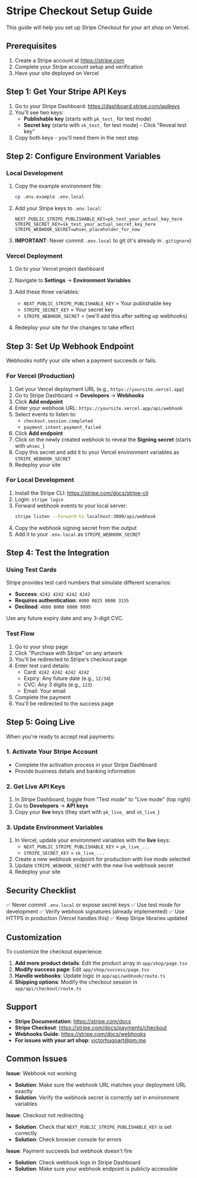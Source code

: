 # Stripe Checkout Setup Guide

This guide will help you set up Stripe Checkout for your art shop on Vercel.

## Prerequisites

1. Create a Stripe account at https://stripe.com
2. Complete your Stripe account setup and verification
3. Have your site deployed on Vercel

## Step 1: Get Your Stripe API Keys

1. Go to your Stripe Dashboard: https://dashboard.stripe.com/apikeys
2. You'll see two keys:
   - **Publishable key** (starts with `pk_test_` for test mode)
   - **Secret key** (starts with `sk_test_` for test mode) - Click "Reveal test key"
3. Copy both keys - you'll need them in the next step

## Step 2: Configure Environment Variables

### Local Development

1. Copy the example environment file:
   ```bash
   cp .env.example .env.local
   ```

2. Add your Stripe keys to `.env.local`:
   ```
   NEXT_PUBLIC_STRIPE_PUBLISHABLE_KEY=pk_test_your_actual_key_here
   STRIPE_SECRET_KEY=sk_test_your_actual_secret_key_here
   STRIPE_WEBHOOK_SECRET=whsec_placeholder_for_now
   ```

3. **IMPORTANT**: Never commit `.env.local` to git (it's already in `.gitignore`)

### Vercel Deployment

1. Go to your Vercel project dashboard
2. Navigate to **Settings** → **Environment Variables**
3. Add these three variables:
   - `NEXT_PUBLIC_STRIPE_PUBLISHABLE_KEY` = Your publishable key
   - `STRIPE_SECRET_KEY` = Your secret key
   - `STRIPE_WEBHOOK_SECRET` = (we'll add this after setting up webhooks)

4. Redeploy your site for the changes to take effect

## Step 3: Set Up Webhook Endpoint

Webhooks notify your site when a payment succeeds or fails.

### For Vercel (Production)

1. Get your Vercel deployment URL (e.g., `https://yoursite.vercel.app`)
2. Go to Stripe Dashboard → **Developers** → **Webhooks**
3. Click **Add endpoint**
4. Enter your webhook URL: `https://yoursite.vercel.app/api/webhook`
5. Select events to listen to:
   - `checkout.session.completed`
   - `payment_intent.payment_failed`
6. Click **Add endpoint**
7. Click on the newly created webhook to reveal the **Signing secret** (starts with `whsec_`)
8. Copy this secret and add it to your Vercel environment variables as `STRIPE_WEBHOOK_SECRET`
9. Redeploy your site

### For Local Development

1. Install the Stripe CLI: https://stripe.com/docs/stripe-cli
2. Login: `stripe login`
3. Forward webhook events to your local server:
   ```bash
   stripe listen --forward-to localhost:3000/api/webhook
   ```
4. Copy the webhook signing secret from the output
5. Add it to your `.env.local` as `STRIPE_WEBHOOK_SECRET`

## Step 4: Test the Integration

### Using Test Cards

Stripe provides test card numbers that simulate different scenarios:

- **Success**: `4242 4242 4242 4242`
- **Requires authentication**: `4000 0025 0000 3155`
- **Declined**: `4000 0000 0000 9995`

Use any future expiry date and any 3-digit CVC.

### Test Flow

1. Go to your shop page
2. Click "Purchase with Stripe" on any artwork
3. You'll be redirected to Stripe's checkout page
4. Enter test card details:
   - Card: `4242 4242 4242 4242`
   - Expiry: Any future date (e.g., `12/34`)
   - CVC: Any 3 digits (e.g., `123`)
   - Email: Your email
5. Complete the payment
6. You'll be redirected to the success page

## Step 5: Going Live

When you're ready to accept real payments:

### 1. Activate Your Stripe Account
- Complete the activation process in your Stripe Dashboard
- Provide business details and banking information

### 2. Get Live API Keys
1. In Stripe Dashboard, toggle from "Test mode" to "Live mode" (top right)
2. Go to **Developers** → **API keys**
3. Copy your **live** keys (they start with `pk_live_` and `sk_live_`)

### 3. Update Environment Variables
1. In Vercel, update your environment variables with the **live** keys:
   - `NEXT_PUBLIC_STRIPE_PUBLISHABLE_KEY` = `pk_live_...`
   - `STRIPE_SECRET_KEY` = `sk_live_...`
2. Create a new webhook endpoint for production with live mode selected
3. Update `STRIPE_WEBHOOK_SECRET` with the new live webhook secret
4. Redeploy your site

## Security Checklist

✅ Never commit `.env.local` or expose secret keys
✅ Use test mode for development
✅ Verify webhook signatures (already implemented)
✅ Use HTTPS in production (Vercel handles this)
✅ Keep Stripe libraries updated

## Customization

To customize the checkout experience:

1. **Add more product details**: Edit the product array in `app/shop/page.tsx`
2. **Modify success page**: Edit `app/shop/success/page.tsx`
3. **Handle webhooks**: Update logic in `app/api/webhook/route.ts`
4. **Shipping options**: Modify the checkout session in `app/api/checkout/route.ts`

## Support

- **Stripe Documentation**: https://stripe.com/docs
- **Stripe Checkout**: https://stripe.com/docs/payments/checkout
- **Webhooks Guide**: https://stripe.com/docs/webhooks
- **For issues with your art shop**: victorhugoart@pm.me

## Common Issues

**Issue**: Webhook not working
- **Solution**: Make sure the webhook URL matches your deployment URL exactly
- **Solution**: Verify the webhook secret is correctly set in environment variables

**Issue**: Checkout not redirecting
- **Solution**: Check that `NEXT_PUBLIC_STRIPE_PUBLISHABLE_KEY` is set correctly
- **Solution**: Check browser console for errors

**Issue**: Payment succeeds but webhook doesn't fire
- **Solution**: Check webhook logs in Stripe Dashboard
- **Solution**: Make sure your webhook endpoint is publicly accessible

